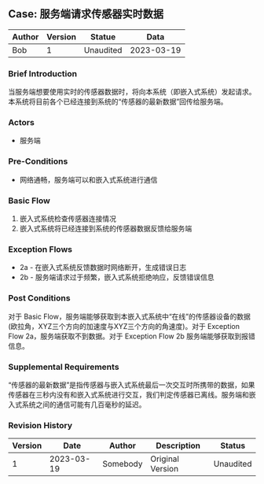 

## Case: 服务端请求传感器实时数据

| Author | Version | Statue    | Data       |
| ------ | ------- | --------- | ---------- |
| Bob    | 1       | Unaudited | 2023-03-19 |

### Brief Introduction

当服务端想要使用实时的传感器数据时，将向本系统（即嵌入式系统）发起请求。本系统将目前各个已经连接到系统的“传感器的最新数据”回传给服务端。

### Actors

- 服务端

### Pre-Conditions

- 网络通畅，服务端可以和嵌入式系统进行通信

### Basic Flow

1. 嵌入式系统检查传感器连接情况
2. 嵌入式系统将已经连接到系统的传感器数据反馈给服务端

### Exception Flows

- 2a - 在嵌入式系统反馈数据时网络断开，生成错误日志
- 2b - 服务端请求过于频繁，嵌入式系统拒绝响应，反馈错误信息

### Post Conditions

对于 Basic Flow，服务端能够获取到本嵌入式系统中“在线”的传感器设备的数据(欧拉角，XYZ三个方向的加速度与XYZ三个方向的角速度)。对于 Exception Flow 2a，服务端获取不到数据。对于  Exception Flow 2b 服务端能够获取到报错信息。

### Supplemental Requirements

“传感器的最新数据”是指传感器与嵌入式系统最后一次交互时所携带的数据，如果传感器在三秒内没有和嵌入式系统进行交互，我们判定传感器已离线。服务端和嵌入式系统之间的通信可能有几百毫秒的延迟。

### Revision History

| Version | Date       | Author   | Description      | Status    |
| ------- | ---------- | -------- | ---------------- | --------- |
| 1       | 2023-03-19 | Somebody | Original Version | Unaudited |

